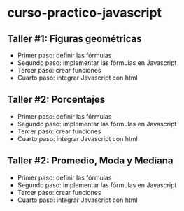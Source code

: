 # curso-practico-javascript
 
## Taller #1: Figuras geométricas

- Primer paso: definir las fórmulas
- Segundo paso: implementar las fórmulas en Javascript
- Tercer paso: crear funciones
- Cuarto paso: integrar Javascript con html

## Taller #2: Porcentajes

- Primer paso: definir las fórmulas
- Segundo paso: implementar las fórmulas en Javascript
- Tercer paso: crear funciones
- Cuarto paso: integrar Javascript con html

## Taller #2: Promedio, Moda y Mediana

- Primer paso: definir las fórmulas
- Segundo paso: implementar las fórmulas en Javascript
- Tercer paso: crear funciones
- Cuarto paso: integrar Javascript con html